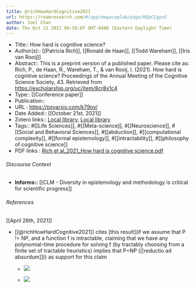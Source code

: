 ```yaml
---
title: @richHowHardCognitive2021
url: https://roamresearch.com/#/app/megacoglab/page/KEpCCgysS
author: Joel Chan
date: Thu Oct 21 2021 09:59:07 GMT-0400 (Eastern Daylight Time)
---
```


- Title:: How hard is cognitive science?
- Author(s):: [[Patricia Rich]], [[Ronald de Haan]], [[Todd Wareham]], [[Iris van Rooij]]
- Abstract:: This is a preprint version of a published paper. Please cite as: Rich, P., de Haan, R., Wareham, T., & van Rooij, I. (2021). How hard is cognitive science? Proceedings of the Annual Meeting of the Cognitive Science Society, 43. Retrieved from https://escholarship.org/uc/item/8cr8x1c4
- Type:: [[Conference paper]]
- Publication::
- URL : https://psyarxiv.com/k79nv/
- Date Added:: [[October 21st, 2021]]
- Zotero links:: [Local library](zotero://select/groups/2451508/items/D39ITBGT), [Local library](https://www.zotero.org/groups/2451508/items/D39ITBGT)
- Tags:: #[[Life Sciences]], #[[Meta-science]], #[[Neuroscience]], #[[Social and Behavioral Sciences]], #[[abduction]], #[[computational complexity]], #[[formal epistemology]], #[[intractability]], #[[philosophy of cognitive science]]
- PDF links : [Rich et al_2021_How hard is cognitive science.pdf](zotero://open-pdf/groups/2451508/items/W8PSEUXT)

###### Discourse Context

- **Informs::** [[CLM - Diversity in epistemology and methodology is critical for scientific progress]]

###### References

[[April 26th, 2021]]

- [[@richHowHardCognitive2021]] cites [this result](if we assume that P != NP, and a function f is intractable, claiming that we have any polynomial-time procedure for solving f (by tractably choosing from a finite set of tractable heuristics) implies that P=NP ([[reductio ad absurdum]])) as support for this claim

    - ![](https://firebasestorage.googleapis.com/v0/b/firescript-577a2.appspot.com/o/imgs%2Fapp%2Fmegacoglab%2FdWJDK4jrnc.png?alt=media&token=e158d319-4e9b-42ef-9952-483ff916a359)

    - ![](https://firebasestorage.googleapis.com/v0/b/firescript-577a2.appspot.com/o/imgs%2Fapp%2Fmegacoglab%2Ft0FUh8grSP.png?alt=media&token=86388358-8211-47b1-8d09-992a4e306837)
